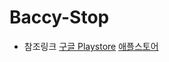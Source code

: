 # Baccy-Stop

+ 참조링크
[구글 Playstore](https://play.google.com/intl/ko/about/developer-content-policy/)
[애플스토어](https://developer.apple.com/kr/app-store/review/guidelines/)
